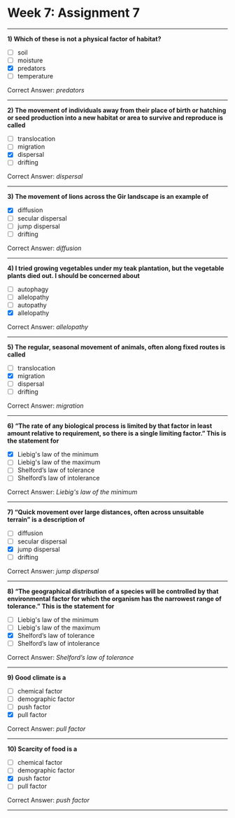 # Week 7: Assignment 7

---

**1) Which of these is not a physical factor of habitat?**

- [ ] soil
- [ ] moisture
- [x] predators
- [ ] temperature

Correct Answer: *predators*

---

**2) The movement of individuals away from their place of birth or hatching or seed production into a new habitat or area to survive and reproduce is called**

- [ ] translocation
- [ ] migration
- [x] dispersal
- [ ] drifting

Correct Answer: *dispersal*

---

**3) The movement of lions across the Gir landscape is an example of**

- [x] diffusion
- [ ] secular dispersal
- [ ] jump dispersal
- [ ] drifting

Correct Answer: *diffusion*

---

**4) I tried growing vegetables under my teak plantation, but the vegetable plants died out. I should be concerned about**

- [ ] autophagy
- [ ] allelopathy
- [ ] autopathy
- [x] allelopathy

Correct Answer: *allelopathy*

---

**5) The regular, seasonal movement of animals, often along fixed routes is called**

- [ ] translocation
- [x] migration
- [ ] dispersal
- [ ] drifting

Correct Answer: *migration*

---

**6) “The rate of any biological process is limited by that factor in least amount relative to requirement, so there is a single limiting factor.” This is the statement for**

- [x] Liebig's law of the minimum
- [ ] Liebig's law of the maximum
- [ ] Shelford’s law of tolerance
- [ ] Shelford’s law of intolerance

Correct Answer: *Liebig's law of the minimum*

---

**7) “Quick movement over large distances, often across unsuitable terrain” is a description of**

- [ ] diffusion
- [ ] secular dispersal
- [x] jump dispersal
- [ ] drifting

Correct Answer: *jump dispersal*

---

**8) “The geographical distribution of a species will be controlled by that environmental factor for which the organism has the narrowest range of tolerance.” This is the statement for**

- [ ] Liebig's law of the minimum
- [ ] Liebig's law of the maximum
- [x] Shelford’s law of tolerance
- [ ] Shelford’s law of intolerance

Correct Answer: *Shelford’s law of tolerance*

---

**9) Good climate is a**

- [ ] chemical factor
- [ ] demographic factor
- [ ] push factor
- [x] pull factor

Correct Answer: *pull factor*

---

**10) Scarcity of food is a**

- [ ] chemical factor
- [ ] demographic factor
- [x] push factor
- [ ] pull factor

Correct Answer: *push factor*

---
